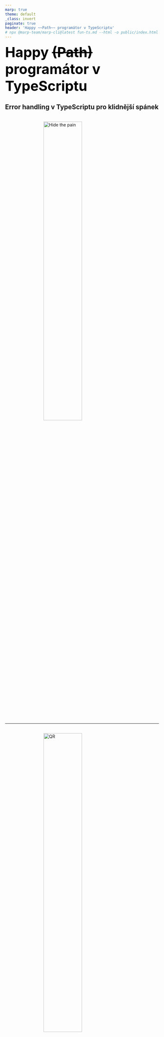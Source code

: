 ```yaml
---
marp: true
theme: default
_class: invert
paginate: true
header: 'Happy ~~Path~~ programátor v TypeScriptu'
# npx @marp-team/marp-cli@latest fun-ts.md --html -o public/index.html
---
```


<style>
  @import url('https://fonts.googleapis.com/css?family=Roboto&display=swap&subset=latin,latin-ext');
  section:not(code) {
    font-family: Roboto;
  }
  section.invert h1 {
    color: white;
  }
  section.invert header {
    color: #a0a0a0;
  }
  section header {
    color: #606060;
  }
  h1 {
    font-size: 1.5rem;
    margin: 0;
    color: black;
  }
  section header, section footer {
    padding: 0 0.5rem;
  }
  section {
    padding: 1.5rem;
    justify-content: start;
    display: block;
  }
  img {
    max-width: 100%;
  }
  :root {
    font-size: 30px;
  }
  section.invert {
    --color-foreground: white;
    background-color: #0f0f0f;
  }
  section {
    --color-foreground: black;
    background-color: #f1f1f1;
  }
  .center {
    margin: 0 auto;
    display: block;
  }
  img {
    vertical-align: middle;
    max-width: 100%;
  }
  code {
    background-color: #d0d0d0;
  }
  p {
    margin: 1em 0 0;
  }
  .hljs-string {
    color: #016301;
  }
  .hljs-title.class_ {
    color: #970000;
    text-decoration: underline;
  }
  .hljs-keyword {
    color: #c30000;
  }
  .hljs-title.function_ {
    color: blue;
  }
</style>

<!-- představit se, říct background - weby, low-level, weby -->

# Happy ~~(Path)~~ programátor v TypeScriptu

## Error handling v TypeScriptu pro klidnější spánek

<br>
<img src="./assets/hidethepain.jpeg" alt="Hide the pain" width="50%" class="center" />

---

<!-- slidy k dispozici zde: -->

<br>
<img src="./assets/qr.png" alt="QR" width="50%" class="center" />

---

# Úvod
- Proč máme rádi TS? 
- Proč vývojáři upřednostňují TS před JS?

---

<!-- našeptávač funguje v IDE, TypeErrory vyřešeny za compile time -->

# Úvod
- Proč máme rádi TS? 
- Proč vývojáři upřednostňují TS před JS?

<img src="./assets/help.png" alt="Našeptávač" />

`Uncaught TypeError: Cannot read/set property '...' of null/undefined` <img src="./assets/pepe.png" alt="Tak určitě" width="50px">

---

<!-- pořád to je JavaScript -->

# ❌ `tsconfig.json`

Jak **NE**nastavit TypeScript:

```json
// tsconfig.json
{
  "compilerOptions": {
    "skipLibCheck": true,
    "allowJs": true,
    "resolveJsonModule": false,
    "strict": false,
    "noImplicitAny": false,
    "noUncheckedIndexedAccess": false,

    // ...
  }
}
```

**Od teď používáme TypeScript** <img src="./assets/pepe-why.gif" alt="Tak určitě" width="50px">

---
# ✅ `tsconfig.json`

```json
// tsconfig.json
{
  "compilerOptions": {
    "esModuleInterop": true, // zacházej s CommonJS/AMD/UMD moduly jako s ES6
    "skipLibCheck": false, // kontroluj typy .d.ts knihoven
    "allowJs": false,
    "resolveJsonModule": true, // import a from "./a.json" -> "bude mít typy" 
    "moduleDetection": "force", // všechno je modul

    "strict": true, // "vypíná" TS při false
    "noImplicitAny": true, // "vypíná" TS při false
    "noUncheckedIndexedAccess": true, // "vypíná" TS při false

    // ...
  }
}
```

[Matt Pocock: TSConfig Cheat Sheet](https://www.youtube.com/watch?v=eJXVEju3XLM) <img src="./assets/feelsgoodman.png" alt="JO vole" width="90px" />

---
# Standardní výjimky JavaScriptu
- Celkem **79** error typů v těchto kategoriích: `InternalError`, `RangeError`, `SyntaxError`, `TypeError`, `URIError`, `Error`.
- Z toho:
    - **38** syntax error typů
    - **23** type error typů
    - **18** zbytek
- Kompletní seznam: https://developer.mozilla.org/en-US/docs/Web/JavaScript/Reference/Errors

---

<!-- 18+ výjimek -->

# Standardní výjimky JavaScriptu
- Jak nám pomáhá TypeScript?
- **Zachytí `SyntaxError` a `TypeError` při kompilaci!**
- Dozvím se o potenciálních **61** JavaScript výjimkách při kompilaci! <img src="./assets/goodjob.gif" alt="JO vole" width="40px" />
- Zbývá si pohlídat **18** výjimek za runtime-u

---
# Co to vlastně jsou výjimky?

- Jak byste vysvětlili výjimky?

---
# GOTO

```cpp
void checkEvenOrNot(int num)
{
  if (num % 2 == 0)
    goto even; 
  else
    goto odd; 

even:
  printf("%d is even", num);
  return; 
odd:
  printf("%d is odd", num);
}
```

---
# Co to vlastně jsou výjimky?

```ts
function main() {
  try {
    buildRobot()
  } catch (e) {
    console.error("no skynet yet", err)
  }
  console.log("done")
}

function buildRobot() {
  if (Math.random() < 0.5) throw new Error("no robot")
  buildHead()
}
function buildHead() { 
  if (Math.random() < 0.5) throw new Error("no head")
  buildBrain()
}
function buildBrain() { 
  if (Math.random() < 0.5) throw new Error("no brain") 
  buildAiCells()
}
function buildAiCells() { if (Math.random() < 0.5) throw new Error("no cells") }
```

---
# Co to vlastně jsou výjimky?

```ts
let e = null

function main() {
  buildRobot()
  goto ok
err:
  console.error("no skynet yet", e)
  goto done
ok:
  console.log("done")
done:
}

function buildRobot() { 
  if (Math.random() < 0.5) {
    e = new Error("no robot")
    goto err
  }
  buildHead()
}
function buildHead() { 
  if (Math.random() < 0.5) {
    e = new Error("no head")
    goto err
  }
  buildBrain()
}
...
```

---
# Co to vlastně jsou výjimky?

- Umožňují funkcím vracet hodnotu dvěma způsoby (return a throw)
- Vrácení pomocí throw "přeskakuje" call stack až po první blok catch
- Co když zapomenu catch?
- Jak zde pomáhá TypeScript?
- A kde je problém?
- Jde to vymyslet lépe?

---
# Happy Path
- Co je to Happy Path?

```ts
async function savePost(): Promise<boolean> {...}

if (await savePost()) {
  // happy path
}
```
---

# Happy Path
- Co je to Unhappy Path?

```ts
async function savePost(): Promise<boolean> {...}

if (await savePost()) {
  // happy path
} else {
  // unhappy path
}
```
---
# Happy Path
- Ošetřit všechny větve je pracné

```ts
async function savePost(): Promise<boolean> {...}

try {
  if (await savePost()) {
    // happy path
  } else {
    // unhappy path
  }
} catch (e) {
  // unhappy path
}
```
---

<!-- zkompiluje se tento kód? -->

# Happy Path: Real World scénář

```ts
function getInput(): PostData | null | undefined {...}
async function savePostToDb(post: PostData): Promise<Post | null | undefined> {...}
async function sendPostViaEmail(post: Post): Promise<Post | null | undefined> {...}

async function savePost(): Promise<boolean> {
  // get input, save post, send post in email:
  try {
    const input = getInput()
    if (input) {
      const post = await savePostToDb(input)
      if (post) {
        const sentPost = await sendPostViaEmail(post)
        if (sentPost) {
          return true
        }
      }
    }
  } catch (e) {
    return false
  }
}
```

---
# Happy Path: Real World scénář

- Můžeme to vylepšit použitím Return Early Patternu:

```ts
function getInput(): PostData | null | undefined {...}
async function savePostToDb(post: PostData): Promise<Post | null | undefined> {...}
async function sendPostViaEmail(post: Post): Promise<Post | null | undefined> {...}

async function savePost(): Promise<boolean> {
  try {
    const input = getInput()
    if (!input) return false
    
    const post = await savePostToDb(input)
    if (!post) return false
    
    const sentPost = await sendPostViaEmail(post)
    return !!sentPost
  } catch (e) {
    return false
  }
}
```

---
# Co kdybychom se zbavili výjimek v našem kódu?

- Do funkcí `getInput`, `savePostToDb`, `sendPostViaEmail` přidáme try/catch blok, v catch bloku vrátíme `null/undefined/false`.
    - Sloučili jsme **Unhappy Path** výjimek v našem kódu - nyní stačí `if (result) {...}`
- Co udělat s `if (!...) return false` u řetězených operací (**WET**)?

```ts
async function savePost(): Promise<boolean> {
  const input = getInput()
  if (!input) return false
  
  const post = await savePostToDb(input)
  if (!post) return false
  
  const sentPost = await sendPostViaEmail(post)
  return !!sentPost
}
```
---
# Co kdybychom nahradili `null/undefined` v našem kódu?

- Knihovna `ts-results-es` a `Option` místo `null/undefined`
```ts
import { Option, Some, None } from "ts-results-es"

function getInput(): Option<PostData> {
  try {
    if (Math.random() < 0.5) return Some({...})
    return None
  } catch (e) {
    return None
  }
}
async function savePost(): Promise<boolean> {
  const input = getInput()
  if (input.isNone()) return false

  console.log(input.value)
  return true
}
```

---
<img src="./assets/some-1.png" alt="Some" width="60%" />

<img src="./assets/some-2.png" alt="Some" width="60%" />

---
# Přidáme `Result` z `ts-results-es`

```ts
import { Ok, Err, Result, Option, Some, None } from 'ts-results-es';

function getInput(): Option<PostData> { return Some({...}) }
async function savePostToDb(post: PostData): Promise<Result<Post, "db error">> { return Ok({...}) }
async function sendPostViaEmail(post: Post): Promise<Result<Post, "email error">> { return Ok(...) }

async function savePost(): Promise<Result<Post, "db error" | "email error" | "input error">> {
  const input = getInput()
  if (input.isNone()) return Err("input error")
  
  const post = await savePostToDb(input.value)
  if (post.isErr()) return post
  
  const sentPost = await sendPostViaEmail(post.value)
  return sentPost
}
```

---
# Zřetězíme operace pomocí `andThen`

```ts
import { Ok, Err, Result, Option, Some, None } from 'ts-results-es';

function getInput(): Option<PostData> {...}
async function savePostToDb(post: PostData): Promise<Result<Post, "db error">> {...}
async function sendPostViaEmail(post: Post): Promise<Result<Post, "email error">> {...}

async function savePost(): Promise<Result<Post, "db error" | "email error" | "input error">> {
  return getInput()
    .toResult("input error" as const)
    .toAsyncResult()
    .andThen(savePostToDb)
    .andThen(sendPostViaEmail)
    .promise
}
```

---
# Jak tohle pomohlo?

- Kde je unhappy a happy path?
- Jak to pomohlo?

```ts
const post = await savePost()
if (post.isErr()) {
  // all unhappy paths checked by compiler!
  // error is typed!
}
if (post.isOk()) {
  // happy path
}

```

---
# Happy Programátor

- Kde je unhappy a happy path?
- Jak to pomhlo?

<img src="./assets/result-2.png" alt="isOk" width="36%" />
<img src="./assets/result-3.png" alt="isErr" width="60%" />
<img src="./assets/result-1.png" alt="value" width="60%" />

---
# Další kroky?

- Projděte si [example projekt](https://github.com/lubosmato/fun-ts) a [ts-results-es](https://github.com/lune-climate/ts-results-es#example)
    - Dnes jsme jen lehce nakousli myšlenky z `ts-results-es`
- Zakomponujte `ts-results-es` do svého kódu:
    - Začněte u malých částí
    - K nové featurce přidejte špetku refaktoringu pomocí `Option` nebo `Result`
    - Ve vyšších úrovní abstrakce se můžete kdykoliv vrátit k výjimkám nebo `null | undefined` a dodržet zpětnou kompatibility
- Zajděte na limonádu/pivko s kolegy/kamarády a pobavte se o `ts-results-es`

---
# Děkuji za pozornost

<img src="./assets/hidethepain-2.jpg" alt="Happy" width="30%" class="center" />
